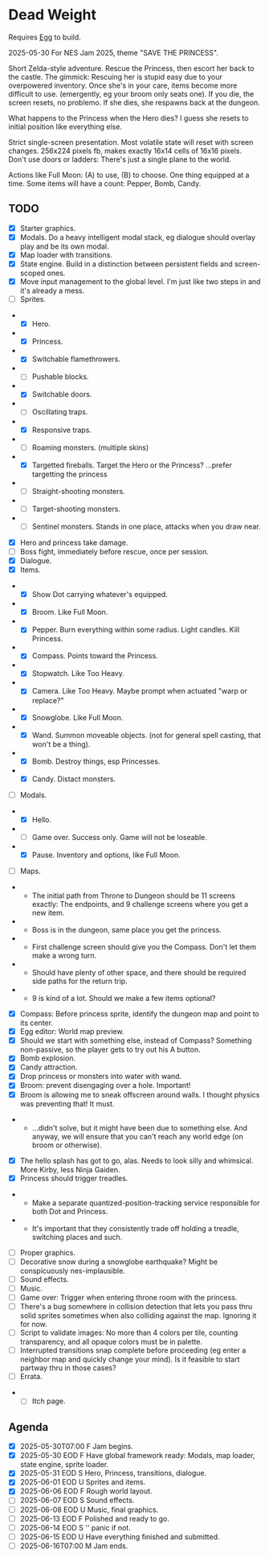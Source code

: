 # Dead Weight

Requires [Egg](https://github.com/aksommerville/egg) to build.

2025-05-30 For NES Jam 2025, theme "SAVE THE PRINCESS".

Short Zelda-style adventure. Rescue the Princess, then escort her back to the castle.
The gimmick: Rescuing her is stupid easy due to your overpowered inventory.
Once she's in your care, items become more difficult to use. (emergently, eg your broom only seats one).
If you die, the screen resets, no problemo.
If she dies, she respawns back at the dungeon.

What happens to the Princess when the Hero dies?
I guess she resets to initial position like everything else.

Strict single-screen presentation. Most volatile state will reset with screen changes.
256x224 pixels fb, makes exactly 16x14 cells of 16x16 pixels.
Don't use doors or ladders: There's just a single plane to the world.

Actions like Full Moon: (A) to use, (B) to choose.
One thing equipped at a time.
Some items will have a count: Pepper, Bomb, Candy.

## TODO

- [x] Starter graphics.
- [x] Modals. Do a heavy intelligent modal stack, eg dialogue should overlay play and be its own modal.
- [x] Map loader with transitions.
- [x] State engine. Build in a distinction between persistent fields and screen-scoped ones.
- [x] Move input management to the global level. I'm just like two steps in and it's already a mess.
- [ ] Sprites.
- - [x] Hero.
- - [x] Princess.
- - [x] Switchable flamethrowers.
- - [ ] Pushable blocks.
- - [x] Switchable doors.
- - [ ] Oscillating traps.
- - [x] Responsive traps.
- - [ ] Roaming monsters. (multiple skins)
- - [x] Targetted fireballs. Target the Hero or the Princess? ...prefer targetting the princess
- - [ ] Straight-shooting monsters.
- - [ ] Target-shooting monsters.
- - [ ] Sentinel monsters. Stands in one place, attacks when you draw near.
- [x] Hero and princess take damage.
- [ ] Boss fight, immediately before rescue, once per session.
- [x] Dialogue.
- [x] Items.
- - [x] Show Dot carrying whatever's equipped.
- - [x] Broom. Like Full Moon.
- - [x] Pepper. Burn everything within some radius. Light candles. Kill Princess.
- - [x] Compass. Points toward the Princess.
- - [x] Stopwatch. Like Too Heavy.
- - [x] Camera. Like Too Heavy. Maybe prompt when actuated "warp or replace?"
- - [x] Snowglobe. Like Full Moon.
- - [x] Wand. Summon moveable objects. (not for general spell casting, that won't be a thing).
- - [x] Bomb. Destroy things, esp Princesses.
- - [x] Candy. Distact monsters.
- [ ] Modals.
- - [x] Hello.
- - [ ] Game over. Success only. Game will not be loseable.
- - [x] Pause. Inventory and options, like Full Moon.
- [ ] Maps.
- - The initial path from Throne to Dungeon should be 11 screens exactly: The endpoints, and 9 challenge screens where you get a new item.
- - Boss is in the dungeon, same place you get the princess.
- - First challenge screen should give you the Compass. Don't let them make a wrong turn.
- - Should have plenty of other space, and there should be required side paths for the return trip.
- - 9 is kind of a lot. Should we make a few items optional?
- [x] Compass: Before princess sprite, identify the dungeon map and point to its center.
- [x] Egg editor: World map preview.
- [x] Should we start with something else, instead of Compass? Something non-passive, so the player gets to try out his A button.
- [x] Bomb explosion.
- [x] Candy attraction.
- [x] Drop princess or monsters into water with wand.
- [x] Broom: prevent disengaging over a hole. Important!
- [x] Broom is allowing me to sneak offscreen around walls. I thought physics was preventing that! It must.
- - ...didn't solve, but it might have been due to something else. And anyway, we will ensure that you can't reach any world edge (on broom or otherwise).
- [x] The hello splash has got to go, alas. Needs to look silly and whimsical. More Kirby, less Ninja Gaiden.
- [x] Princess should trigger treadles.
- - Make a separate quantized-position-tracking service responsible for both Dot and Princess.
- - It's important that they consistently trade off holding a treadle, switching places and such.
- [ ] Proper graphics.
- [ ] Decorative snow during a snowglobe earthquake? Might be conspicuously nes-implausible.
- [ ] Sound effects.
- [ ] Music.
- [ ] Game over: Trigger when entering throne room with the princess.
- [ ] There's a bug somewhere in collision detection that lets you pass thru solid sprites sometimes when also colliding against the map. Ignoring it for now.
- [ ] Script to validate images: No more than 4 colors per tile, counting transparency, and all opaque colors must be in palette.
- [ ] Interrupted transitions snap complete before proceeding (eg enter a neighbor map and quickly change your mind). Is it feasible to start partway thru in those cases?
- [ ] Errata.
- - [ ] Itch page.

## Agenda

- [x] 2025-05-30T07:00 F Jam begins.
- [x] 2025-05-30 EOD   F Have global framework ready: Modals, map loader, state engine, sprite loader.
- [x] 2025-05-31 EOD   S Hero, Princess, transitions, dialogue.
- [x] 2025-06-01 EOD   U Sprites and items.
- [x] 2025-06-06 EOD   F Rough world layout.
- [ ] 2025-06-07 EOD   S Sound effects.
- [ ] 2025-06-08 EOD   U Music, final graphics.
- [ ] 2025-06-13 EOD   F Polished and ready to go.
- [ ] 2025-06-14 EOD   S '' panic if not.
- [ ] 2025-06-15 EOD   U Have everything finished and submitted.
- [ ] 2025-06-16T07:00 M Jam ends.

